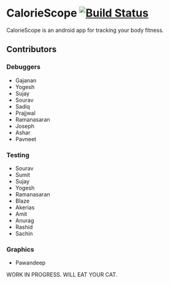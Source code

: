 # CalorieScope [![Build Status](https://travis-ci.org/kvsjxd/CalorieScope.svg?branch=master)](https://travis-ci.org/kvsjxd/CalorieScope)
CalorieScope is an android app for tracking your body fitness.

## Contributors

### Debuggers
* Gajanan
* Yogesh
* Sujay
* Sourav
* Sadiq
* Prajjwal
* Ramanasaran
* Joseph
* Ashar
* Pavneet
### Testing
* Sourav
* Sumit
* Sujay
* Yogesh
* Ramanasaran
* Blaze
* Akerias
* Amit
* Anurag
* Rashid
* Sachin
### Graphics
* Pawandeep

WORK IN PROGRESS. WILL EAT YOUR CAT.
